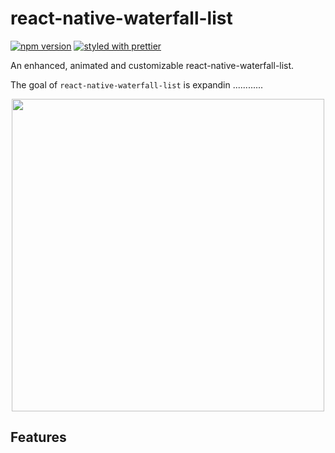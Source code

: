 # react-native-waterfall-list

[![npm version](https://badge.fury.io/js/react-native-modal.svg)](https://github.com/zhuliminl/react-native-waterfallList)
[![styled with prettier](https://img.shields.io/badge/styled_with-prettier-ff69b4.svg)](https://github.com/prettier/prettier)

An enhanced, animated and customizable react-native-waterfall-list.

The goal of `react-native-waterfall-list` is expandin ............

<p align="center">
<img src="/gif/pr_ios.gif" height="500" />
</p>

## Features
